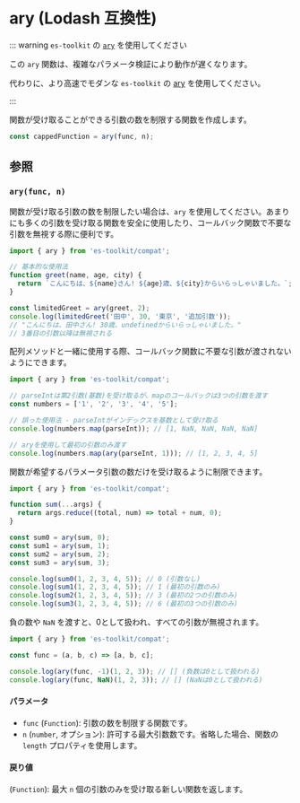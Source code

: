 # ary (Lodash 互換性)

::: warning `es-toolkit` の [`ary`](../../function/ary.md) を使用してください

この `ary` 関数は、複雑なパラメータ検証により動作が遅くなります。

代わりに、より高速でモダンな `es-toolkit` の [ary](../../function/ary.md) を使用してください。

:::

関数が受け取ることができる引数の数を制限する関数を作成します。

```typescript
const cappedFunction = ary(func, n);
```

## 参照

### `ary(func, n)`

関数が受け取る引数の数を制限したい場合は、`ary` を使用してください。あまりにも多くの引数を受け取る関数を安全に使用したり、コールバック関数で不要な引数を無視する際に便利です。

```typescript
import { ary } from 'es-toolkit/compat';

// 基本的な使用法
function greet(name, age, city) {
  return `こんにちは、${name}さん! ${age}歳、${city}からいらっしゃいました。`;
}

const limitedGreet = ary(greet, 2);
console.log(limitedGreet('田中', 30, '東京', '追加引数'));
// "こんにちは、田中さん! 30歳、undefinedからいらっしゃいました。"
// 3番目の引数以降は無視される
```

配列メソッドと一緒に使用する際、コールバック関数に不要な引数が渡されないようにできます。

```typescript
import { ary } from 'es-toolkit/compat';

// parseIntは第2引数(基数)を受け取るが、mapのコールバックは3つの引数を渡す
const numbers = ['1', '2', '3', '4', '5'];

// 誤った使用法 - parseIntがインデックスを基数として受け取る
console.log(numbers.map(parseInt)); // [1, NaN, NaN, NaN, NaN]

// aryを使用して最初の引数のみ渡す
console.log(numbers.map(ary(parseInt, 1))); // [1, 2, 3, 4, 5]
```

関数が希望するパラメータ引数の数だけを受け取るように制限できます。

```typescript
import { ary } from 'es-toolkit/compat';

function sum(...args) {
  return args.reduce((total, num) => total + num, 0);
}

const sum0 = ary(sum, 0);
const sum1 = ary(sum, 1);
const sum2 = ary(sum, 2);
const sum3 = ary(sum, 3);

console.log(sum0(1, 2, 3, 4, 5)); // 0 (引数なし)
console.log(sum1(1, 2, 3, 4, 5)); // 1 (最初の引数のみ)
console.log(sum2(1, 2, 3, 4, 5)); // 3 (最初の2つの引数のみ)
console.log(sum3(1, 2, 3, 4, 5)); // 6 (最初の3つの引数のみ)
```

負の数や `NaN` を渡すと、0として扱われ、すべての引数が無視されます。

```typescript
import { ary } from 'es-toolkit/compat';

const func = (a, b, c) => [a, b, c];

console.log(ary(func, -1)(1, 2, 3)); // [] (負数は0として扱われる)
console.log(ary(func, NaN)(1, 2, 3)); // [] (NaNは0として扱われる)
```

#### パラメータ

- `func` (`Function`): 引数の数を制限する関数です。
- `n` (`number`, オプション): 許可する最大引数数です。省略した場合、関数の `length` プロパティを使用します。

#### 戻り値

(`Function`): 最大 `n` 個の引数のみを受け取る新しい関数を返します。
